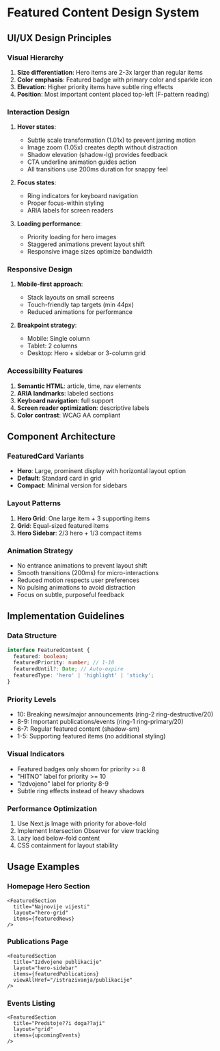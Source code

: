 # Featured Content Design System

## UI/UX Design Principles

### Visual Hierarchy
1. **Size differentiation**: Hero items are 2-3x larger than regular items
2. **Color emphasis**: Featured badge with primary color and sparkle icon
3. **Elevation**: Higher priority items have subtle ring effects
4. **Position**: Most important content placed top-left (F-pattern reading)

### Interaction Design
1. **Hover states**:
   - Subtle scale transformation (1.01x) to prevent jarring motion
   - Image zoom (1.05x) creates depth without distraction
   - Shadow elevation (shadow-lg) provides feedback
   - CTA underline animation guides action
   - All transitions use 200ms duration for snappy feel

2. **Focus states**:
   - Ring indicators for keyboard navigation
   - Proper focus-within styling
   - ARIA labels for screen readers

3. **Loading performance**:
   - Priority loading for hero images
   - Staggered animations prevent layout shift
   - Responsive image sizes optimize bandwidth

### Responsive Design
1. **Mobile-first approach**:
   - Stack layouts on small screens
   - Touch-friendly tap targets (min 44px)
   - Reduced animations for performance

2. **Breakpoint strategy**:
   - Mobile: Single column
   - Tablet: 2 columns
   - Desktop: Hero + sidebar or 3-column grid

### Accessibility Features
1. **Semantic HTML**: article, time, nav elements
2. **ARIA landmarks**: labeled sections
3. **Keyboard navigation**: full support
4. **Screen reader optimization**: descriptive labels
5. **Color contrast**: WCAG AA compliant

## Component Architecture

### FeaturedCard Variants
- **Hero**: Large, prominent display with horizontal layout option
- **Default**: Standard card in grid
- **Compact**: Minimal version for sidebars

### Layout Patterns
1. **Hero Grid**: One large item + 3 supporting items
2. **Grid**: Equal-sized featured items
3. **Hero Sidebar**: 2/3 hero + 1/3 compact items

### Animation Strategy
- No entrance animations to prevent layout shift
- Smooth transitions (200ms) for micro-interactions
- Reduced motion respects user preferences
- No pulsing animations to avoid distraction
- Focus on subtle, purposeful feedback

## Implementation Guidelines

### Data Structure
```typescript
interface FeaturedContent {
  featured: boolean;
  featuredPriority: number; // 1-10
  featuredUntil?: Date; // Auto-expire
  featuredType: 'hero' | 'highlight' | 'sticky';
}
```

### Priority Levels
- 10: Breaking news/major announcements (ring-2 ring-destructive/20)
- 8-9: Important publications/events (ring-1 ring-primary/20)
- 6-7: Regular featured content (shadow-sm)
- 1-5: Supporting featured items (no additional styling)

### Visual Indicators
- Featured badges only shown for priority >= 8
- "HITNO" label for priority >= 10
- "Izdvojeno" label for priority 8-9
- Subtle ring effects instead of heavy shadows

### Performance Optimization
1. Use Next.js Image with priority for above-fold
2. Implement Intersection Observer for view tracking
3. Lazy load below-fold content
4. CSS containment for layout stability

## Usage Examples

### Homepage Hero Section
```tsx
<FeaturedSection
  title="Najnovije vijesti"
  layout="hero-grid"
  items={featuredNews}
/>
```

### Publications Page
```tsx
<FeaturedSection
  title="Izdvojene publikacije"
  layout="hero-sidebar"
  items={featuredPublications}
  viewAllHref="/istrazivanja/publikacije"
/>
```

### Events Listing
```tsx
<FeaturedSection
  title="Predstoje??i doga??aji"
  layout="grid"
  items={upcomingEvents}
/>
```